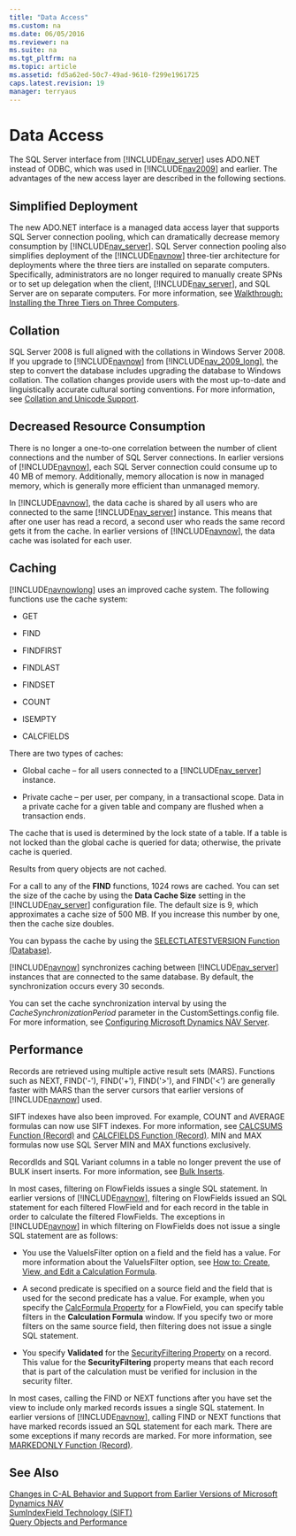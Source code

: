 ```yaml
---
title: "Data Access"
ms.custom: na
ms.date: 06/05/2016
ms.reviewer: na
ms.suite: na
ms.tgt_pltfrm: na
ms.topic: article
ms.assetid: fd5a62ed-50c7-49ad-9610-f299e1961725
caps.latest.revision: 19
manager: terryaus
---
```

# Data Access
The SQL Server interface from [!INCLUDE[nav_server](../dynamics-nav/includes/nav_server_md.md)] uses ADO.NET instead of ODBC, which was used in [!INCLUDE[nav2009](../dynamics-nav/includes/nav2009_md.md)] and earlier. The advantages of the new access layer are described in the following sections.  
  
## Simplified Deployment  
 The new ADO.NET interface is a managed data access layer that supports SQL Server connection pooling, which can dramatically decrease memory consumption by [!INCLUDE[nav_server](../dynamics-nav/includes/nav_server_md.md)]. SQL Server connection pooling also simplifies deployment of the [!INCLUDE[navnow](../dynamics-nav/includes/navnow_md.md)] three\-tier architecture for deployments where the three tiers are installed on separate computers. Specifically, administrators are no longer required to manually create SPNs or to set up delegation when the client, [!INCLUDE[nav_server](../dynamics-nav/includes/nav_server_md.md)], and SQL Server are on separate computers. For more information, see [Walkthrough: Installing the Three Tiers on Three Computers](../Topic/Walkthrough:%20Installing%20the%20Three%20Tiers%20on%20Three%20Computers.md).  
  
## Collation  
 SQL Server 2008 is full aligned with the collations in Windows Server 2008. If you upgrade to [!INCLUDE[navnow](../dynamics-nav/includes/navnow_md.md)] from [!INCLUDE[nav_2009_long](../dynamics-nav/includes/nav_2009_long_md.md)], the step to convert the database includes upgrading the database to Windows collation. The collation changes provide users with the most up\-to\-date and linguistically accurate cultural sorting conventions. For more information, see [Collation and Unicode Support](http://go.microsoft.com/fwlink/?LinkID=247971).  
  
## Decreased Resource Consumption  
 There is no longer a one\-to\-one correlation between the number of client connections and the number of SQL Server connections. In earlier versions of [!INCLUDE[navnow](../dynamics-nav/includes/navnow_md.md)], each SQL Server connection could consume up to 40 MB of memory. Additionally, memory allocation is now in managed memory, which is generally more efficient than unmanaged memory.  
  
 In [!INCLUDE[navnow](../dynamics-nav/includes/navnow_md.md)], the data cache is shared by all users who are connected to the same [!INCLUDE[nav_server](../dynamics-nav/includes/nav_server_md.md)] instance. This means that after one user has read a record, a second user who reads the same record gets it from the cache. In earlier versions of [!INCLUDE[navnow](../dynamics-nav/includes/navnow_md.md)], the data cache was isolated for each user.  
  
## Caching  
 [!INCLUDE[navnowlong](../dynamics-nav/includes/navnowlong_md.md)] uses an improved cache system. The following functions use the cache system:  
  
-   GET  
  
-   FIND  
  
-   FINDFIRST  
  
-   FINDLAST  
  
-   FINDSET  
  
-   COUNT  
  
-   ISEMPTY  
  
-   CALCFIELDS  
  
 There are two types of caches:  
  
-   Global cache – for all users connected to a [!INCLUDE[nav_server](../dynamics-nav/includes/nav_server_md.md)] instance.  
  
-   Private cache – per user, per company, in a transactional scope. Data in a private cache for a given table and company are flushed when a transaction ends.  
  
 The cache that is used is determined by the lock state of a table. If a table is not locked than the global cache is queried for data; otherwise, the private cache is queried.  
  
 Results from query objects are not cached.  
  
 For a call to any of the **FIND** functions, 1024 rows are cached. You can set the size of the cache by using the **Data Cache Size** setting in the [!INCLUDE[nav_server](../dynamics-nav/includes/nav_server_md.md)] configuration file. The default size is 9, which approximates a cache size of 500 MB. If you increase this number by one, then the cache size doubles.  
  
 You can bypass the cache by using the [SELECTLATESTVERSION Function \(Database\)](../dynamics-nav/SELECTLATESTVERSION-Function--Database-.md).  
  
 [!INCLUDE[navnow](../dynamics-nav/includes/navnow_md.md)] synchronizes caching between [!INCLUDE[nav_server](../dynamics-nav/includes/nav_server_md.md)] instances that are connected to the same database. By default, the synchronization occurs every 30 seconds.  
  
 You can set the cache synchronization interval by using the *CacheSynchronizationPeriod* parameter in the CustomSettings.config file. For more information, see [Configuring Microsoft Dynamics NAV Server](../dynamics-nav/Configuring-Microsoft-Dynamics-NAV-Server.md).  
  
## Performance  
 Records are retrieved using multiple active result sets \(MARS\). Functions such as NEXT, FIND\('\-'\), FIND\('\+'\), FIND\('\>'\), and FIND\('\<'\) are generally faster with MARS than the server cursors that earlier versions of [!INCLUDE[navnow](../dynamics-nav/includes/navnow_md.md)] used.  
  
 SIFT indexes have also been improved. For example, COUNT and AVERAGE formulas can now use SIFT indexes. For more information, see [CALCSUMS Function \(Record\)](../dynamics-nav/CALCSUMS-Function--Record-.md) and [CALCFIELDS Function \(Record\)](../dynamics-nav/CALCFIELDS-Function--Record-.md). MIN and MAX formulas now use SQL Server MIN and MAX functions exclusively.  
  
 RecordIds and SQL Variant columns in a table no longer prevent the use of BULK insert inserts. For more information, see [Bulk Inserts](../dynamics-nav/Bulk-Inserts.md).  
  
 In most cases, filtering on FlowFields issues a single SQL statement. In earlier versions of [!INCLUDE[navnow](../dynamics-nav/includes/navnow_md.md)], filtering on FlowFields issued an SQL statement for each filtered FlowField and for each record in the table in order to calculate the filtered FlowFields. The exceptions in [!INCLUDE[navnow](../dynamics-nav/includes/navnow_md.md)] in which filtering on FlowFields does not issue a single SQL statement are as follows:  
  
-   You use the ValueIsFilter option on a field and the field has a value. For more information about the ValueIsFilter option, see [How to: Create, View, and Edit a Calculation Formula](../Topic/How%20to:%20Create,%20View,%20and%20Edit%20a%20Calculation%20Formula.md).  
  
-   A second predicate is specified on a source field and the field that is used for the second predicate has a value. For example, when you specify the [CalcFormula Property](../dynamics-nav/CalcFormula-Property.md) for a FlowField, you can specify table filters in the **Calculation Formula** window. If you specify two or more filters on the same source field, then filtering does not issue a single SQL statement.  
  
-   You specify **Validated** for the [SecurityFiltering Property](../dynamics-nav/SecurityFiltering-Property.md) on a record. This value for the **SecurityFiltering** property means that each record that is part of the calculation must be verified for inclusion in the security filter.  
  
 In most cases, calling the FIND or NEXT functions after you have set the view to include only marked records issues a single SQL statement. In earlier versions of [!INCLUDE[navnow](../dynamics-nav/includes/navnow_md.md)], calling FIND or NEXT functions that have marked records issued an SQL statement for each mark. There are some exceptions if many records are marked. For more information, see [MARKEDONLY Function \(Record\)](../dynamics-nav/MARKEDONLY-Function--Record-.md).  
  
## See Also  
 [Changes in C\-AL Behavior and Support from Earlier Versions of Microsoft Dynamics NAV](../dynamics-nav/Changes-in-C-AL-Behavior-and-Support-from-Earlier-Versions-of-Microsoft-Dynamics-NAV.md)   
 [SumIndexField Technology \(SIFT\)](../dynamics-nav/SumIndexField-Technology--SIFT-.md)   
 [Query Objects and Performance](../dynamics-nav/Query-Objects-and-Performance.md)